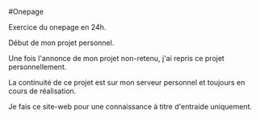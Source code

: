 #Onepage

Exercice du onepage en 24h.

Début de mon projet personnel. 

Une fois l'annonce de mon projet non-retenu, j'ai repris ce projet personnellement.

La continuité de ce projet est sur mon serveur personnel et toujours en cours de réalisation.

Je fais ce site-web pour une connaissance à titre d'entraide uniquement.

